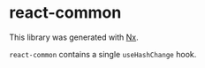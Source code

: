 # react-common

This library was generated with [Nx](https://nx.dev).

`react-common` contains a single `useHashChange` hook.
